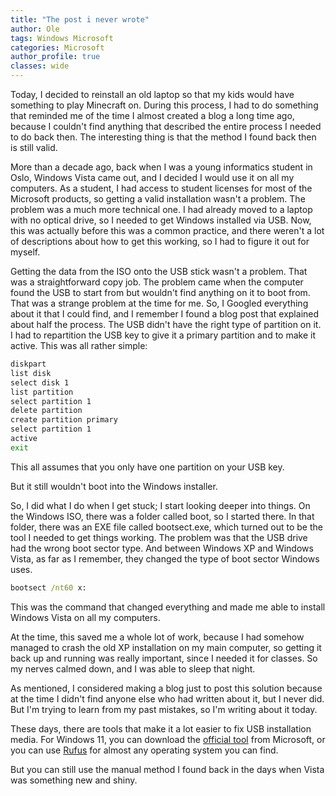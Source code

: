 ```yaml
---
title: "The post i never wrote"
author: Ole
tags: Windows Microsoft
categories: Microsoft
author_profile: true
classes: wide
---
```


Today, I decided to reinstall an old laptop so that my kids would have something to play Minecraft on. During this process, I had to do something that reminded me of the time I almost created a blog a long time ago, because I couldn't find anything that described the entire process I needed to do back then. The interesting thing is that the method I found back then is still valid.

More than a decade ago, back when I was a young informatics student in Oslo, Windows Vista came out, and I decided I would use it on all my computers. As a student, I had access to student licenses for most of the Microsoft products, so getting a valid installation wasn't a problem. The problem was a much more technical one. I had already moved to a laptop with no optical drive, so I needed to get Windows installed via USB. Now, this was actually before this was a common practice, and there weren't a lot of descriptions about how to get this working, so I had to figure it out for myself.

Getting the data from the ISO onto the USB stick wasn't a problem. That was a straightforward copy job. The problem came when the computer found the USB to start from but wouldn't find anything on it to boot from. That was a strange problem at the time for me. So, I Googled everything about it that I could find, and I remember I found a blog post that explained about half the process. The USB didn't have the right type of partition on it. I had to repartition the USB key to give it a primary partition and to make it active. This was all rather simple:

```cmd
diskpart
list disk
select disk 1
list partition
select partition 1
delete partition
create partition primary
select partition 1
active
exit
```

This all assumes that you only have one partition on your USB key.

But it still wouldn't boot into the Windows installer.

So, I did what I do when I get stuck; I start looking deeper into things. On the Windows ISO, there was a folder called boot, so I started there. In that folder, there was an EXE file called bootsect.exe, which turned out to be the tool I needed to get things working. The problem was that the USB drive had the wrong boot sector type. And between Windows XP and Windows Vista, as far as I remember, they changed the type of boot sector Windows uses.

```cmd
bootsect /nt60 x:
```

This was the command that changed everything and made me able to install Windows Vista on all my computers.

At the time, this saved me a whole lot of work, because I had somehow managed to crash the old XP installation on my main computer, so getting it back up and running was really important, since I needed it for classes. So my nerves calmed down, and I was able to sleep that night.

As mentioned, I considered making a blog just to post this solution because at the time I didn't find anyone else who had written about it, but I never did. But I'm trying to learn from my past mistakes, so I'm writing about it today.

These days, there are tools that make it a lot easier to fix USB installation media. For Windows 11, you can download the [official tool](https://www.microsoft.com/software-download/windows11) from Microsoft, or you can use [Rufus](https://rufus.ie/en/) for almost any operating system you can find.

But you can still use the manual method I found back in the days when Vista was something new and shiny.